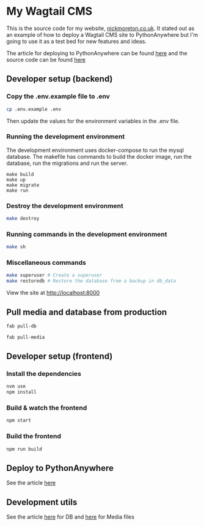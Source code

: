 # My Wagtail CMS

This is the source code for my website, [nickmoreton.co.uk](https://nickmoreton.co.uk). It stated out as an example of how to deploy a Wagtail CMS site to PythonAnywhere but I'm going to use it as a test bed for new features and ideas.

The article for deploying to PythonAnywhere can be found [here](https://www.nickmoreton.co.uk/articles/deploy-wagtail-cms-to-pythonanywhere/) and the source code can be found [here](https://github.com/wagtail-examples/tutorial-deploy-pythonanywhere-paid)

## Developer setup (backend)

### Copy the .env.example file to .env

```bash
cp .env.example .env
```

Then update the values for the environment variables in the .env file.

### Running the development environment

The development environment uses docker-compose to run the mysql database. The makefile has commands to build the docker image, run the database, run the migrations and run the server.

```
make build
make up
make migrate
make run
```

### Destroy the development environment

```bash
make destroy
```

### Running commands in the development environment

```bash
make sh
```

### Miscellaneous commands

```bash
make superuser # Create a superuser
make restoredb # Restore the database from a backup in db_data
```

View the site at <http://localhost:8000>

## Pull media and database from production

```bash
fab pull-db
```

```bash
fab pull-media
```

## Developer setup (frontend)

### Install the dependencies

```bash
nvm use
npm install
```

### Build & watch the frontend

```bash
npm start
```

### Build the frontend

```bash
npm run build
```

## Deploy to PythonAnywhere

See the article [here](https://staging.nickmoreton.co.uk/articles/deploy-wagtail-cms-to-pythonanywhere/starting-a-deployment/)

## Development utils

See the article [here](https://github.com/wagtail-examples/tutorial-deploy-pythonanywhere-paid/blob/main/docs/more/e-database-backup-and-restore.md) for DB and [here](https://github.com/wagtail-examples/tutorial-deploy-pythonanywhere-paid/blob/main/docs/more/f-media-files-backup-and-restore.md) for Media files
